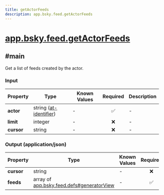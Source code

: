 ```yaml
---
title: getActorFeeds
description: app.bsky.feed.getActorFeeds
---
```


# [app.bsky.feed.getActorFeeds](https://github.com/myConsciousness/atproto.dart/blob/main/lexicons/app/bsky/feed/getActorFeeds.json)

## #main

Get a list of feeds created by the actor.

### Input

| Property | Type | Known Values | Required | Description |
| --- | --- | --- | :---: | --- |
| **actor** | string ([at-identifier](https://atproto.com/specs/lexicon#at-identifier)) | - | ✅ | - |
| **limit** | integer | - | ❌ | - |
| **cursor** | string | - | ❌ | - |

### Output (application/json)

| Property | Type | Known Values | Required | Description |
| --- | --- | --- | :---: | --- |
| **cursor** | string | - | ❌ | - |
| **feeds** | array of [app.bsky.feed.defs#generatorView](../../../../lexicons/app/bsky/feed/defs.md#generatorview) | - | ✅ | - |
